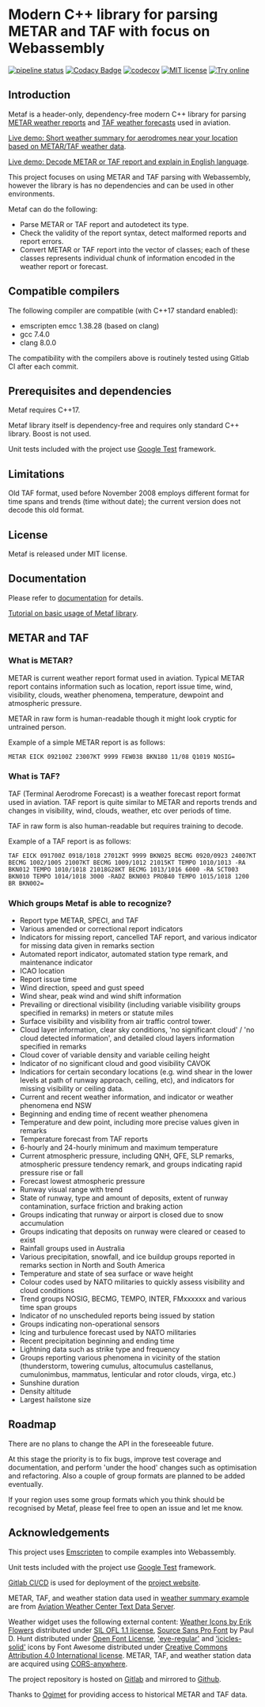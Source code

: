 # Modern C++ library for parsing METAR and TAF with focus on Webassembly

[![pipeline status](https://gitlab.com/nnaumenko/metaf/badges/master/pipeline.svg)](https://gitlab.com/nnaumenko/metaf/commits/master)
[![Codacy Badge](https://api.codacy.com/project/badge/Grade/785c3536264b4a90bd8d94e1a799d275)](https://www.codacy.com/manual/nnaumenko/metaf?utm_source=github.com&amp;utm_medium=referral&amp;utm_content=nnaumenko/metaf&amp;utm_campaign=Badge_Grade)
[![codecov](https://codecov.io/gh/nnaumenko/metaf/branch/master/graph/badge.svg)](https://codecov.io/gh/nnaumenko/metaf)
[![MIT license](https://img.shields.io/github/license/nnaumenko/metaf)](LICENSE.md)
[![Try online](https://img.shields.io/badge/try-online-blue)](https://wandbox.org/permlink/k9mopy4erfA0XgDX)


## Introduction

Metaf is a header-only, dependency-free modern C++ library for parsing [METAR weather reports](https://en.wikipedia.org/wiki/METAR) and [TAF weather forecasts](https://en.wikipedia.org/wiki/Terminal_aerodrome_forecast) used in aviation.

[Live demo: Short weather summary for aerodromes near your location based on METAR/TAF weather data](https://nnaumenko.gitlab.io/metaf/examples/summary.html).

[Live demo: Decode METAR or TAF report and explain in English language](https://nnaumenko.gitlab.io/metaf/examples/explain.html).

This project focuses on using METAR and TAF parsing with Webassembly, however the library is has no dependencies and can be used in other environments.

Metaf can do the following:

* Parse METAR or TAF report and autodetect its type.
* Check the validity of the report syntax, detect malformed reports and report errors.
* Convert METAR or TAF report into the vector of classes; each of these classes represents individual chunk of information encoded in the weather report or forecast.

## Compatible compilers

The following compiler are compatible (with C++17 standard enabled):

* emscripten emcc 1.38.28 (based on clang)
* gcc 7.4.0
* clang 8.0.0

The compatibility with the compilers above is routinely tested using Gitlab CI after each commit.

## Prerequisites and dependencies

Metaf requires C++17.

Metaf library itself is dependency-free and requires only standard C++ library. Boost is not used.

Unit tests included with the project use [Google Test](https://github.com/abseil/googletest) framework.

## Limitations

Old TAF format, used before November 2008 employs different format for time spans and trends (time without date); the current version does not decode this old format.

## License

Metaf is released under MIT license.

## Documentation

Please refer to [documentation](https://nnaumenko.gitlab.io/metaf/docs/index.html) for details.

[Tutorial on basic usage of Metaf library](https://nnaumenko.gitlab.io/metaf/docs/tutorial.html).


## METAR and TAF

### What is METAR?

METAR is current weather report format used in aviation. Typical METAR report contains information such as location, report issue time, wind, visibility, clouds, weather phenomena, temperature, dewpoint and atmospheric pressure.

METAR in raw form is human-readable though it might look cryptic for untrained person.

Example of a simple METAR report is as follows: 

    METAR EICK 092100Z 23007KT 9999 FEW038 BKN180 11/08 Q1019 NOSIG=

### What is TAF?

TAF (Terminal Aerodrome Forecast) is a weather forecast report format used in aviation. TAF report is quite similar to METAR and reports trends and changes in visibility, wind, clouds, weather, etc over periods of time.

TAF in raw form is also human-readable but requires training to decode.

Example of a TAF report is as follows:

    TAF EICK 091700Z 0918/1018 27012KT 9999 BKN025 BECMG 0920/0923 24007KT BECMG 1002/1005 21007KT BECMG 1009/1012 21015KT TEMPO 1010/1013 -RA BKN012 TEMPO 1010/1018 21018G28KT BECMG 1013/1016 6000 -RA SCT003 BKN010 TEMPO 1014/1018 3000 -RADZ BKN003 PROB40 TEMPO 1015/1018 1200 BR BKN002=

### Which groups Metaf is able to recognize?

* Report type METAR, SPECI, and TAF
* Various amended or correctional report indicators
* Indicators for missing report, cancelled TAF report, and various indicator for missing data given in remarks section
* Automated report indicator, automated station type remark, and maintenance indicator
* ICAO location
* Report issue time
* Wind direction, speed and gust speed
* Wind shear, peak wind and wind shift information
* Prevailing or directional visibility (including variable visibility groups specified in remarks) in meters or statute miles
* Surface visibility and visibility from air traffic control tower.
* Cloud layer information, clear sky conditions, 'no significant cloud' / 'no cloud detected information', and detailed cloud layers information specified in remarks
* Cloud cover of variable density and variable ceiling height
* Indicator of no significant cloud and good visibility CAVOK
* Indicatiors for certain secondary locations (e.g. wind shear in the lower levels at path of runway approach, ceiling, etc), and indicators for missing visibility or ceiling data. 
* Current and recent weather information, and indicator or weather phenomena end NSW
* Beginning and ending time of recent weather phenomena
* Temperature and dew point, including more precise values given in remarks
* Temperature forecast from TAF reports
* 6-hourly and 24-hourly minimum and maximum temperature
* Current atmospheric pressure, including QNH, QFE, SLP remarks, atmospheric pressure tendency remark, and groups indicating rapid pressure rise or fall
* Forecast lowest atmospheric pressure
* Runway visual range with trend
* State of runway, type and amount of deposits, extent of runway contamination, surface friction and braking action
* Groups indicating that runway or airport is closed due to snow accumulation
* Groups indicating that deposits on runway were cleared or ceased to exist
* Rainfall groups used in Australia
* Various precipitation, snowfall, and ice buildup groups reported in remarks section in North and South America
* Temperature and state of sea surface or wave height
* Colour codes used by NATO militaries to quickly assess visibility and cloud conditions
* Trend groups NOSIG, BECMG, TEMPO, INTER, FMxxxxxx and various time span groups
* Indicator of no unscheduled reports being issued by station
* Groups indicating non-operational sensors
* Icing and turbulence forecast used by NATO militaries
* Recent precipitation beginning and ending time
* Lightning data such as strike type and frequency
* Groups reporting various phenomena in vicinity of the station (thunderstorm, towering cumulus, altocumulus castellanus, cumulonimbus, mammatus, lenticular and rotor clouds, virga, etc.)
* Sunshine duration
* Density altitude
* Largest hailstone size

## Roadmap

There are no plans to change the API in the foreseeable future.

At this stage the priority is to fix bugs, improve test coverage and documentation, and perform 'under the hood' changes such as optimisation and refactoring. Also a couple of group formats are planned to be added eventually.

If your region uses some group formats which you think should be recognised by Metaf, please feel free to open an issue and let me know.

## Acknowledgements

This project uses [Emscripten](https://emscripten.org/) to compile examples into Webassembly.

Unit tests included with the project use [Google Test](https://github.com/abseil/googletest) framework.

[Gitlab CI/CD](https://docs.gitlab.com/ee/ci/) is used for deployment of the [project website](https://nnaumenko.gitlab.io/metaf/).

METAR, TAF, and weather station data used in [weather summary example](https://nnaumenko.gitlab.io/metaf/examples/summary.html) are from [Aviation Weather Center Text Data Server](https://www.aviationweather.gov/dataserver). 

Weather widget uses the following external content: [Weather Icons by Erik Flowers](http://weathericons.io) distributed under [SIL OFL 1.1 license](http://scripts.sil.org/OFL), [Source Sans Pro Font](https://fonts.google.com/specimen/Source+Sans+Pro) by Paul D. Hunt distributed under [Open Font License](http://scripts.sil.org/cms/scripts/page.php?site_id=nrsi&id=OFL_web), ['eye-regular'](https://fontawesome.com/icons/eye?style=regular) and ['icicles-solid'](https://fontawesome.com/icons/icicles?style=solid) icons by Font Awesome distributed under [Creative Commons Attribution 4.0 International license](https://fontawesome.com/license). METAR, TAF, and weather station data are acquired using [CORS-anywhere](https://cors-anywhere.herokuapp.com/).

The project repository is hosted on [Gitlab](https://about.gitlab.com/) and mirrored to [Github](https://github.com/).

Thanks to [Ogimet](https://www.ogimet.com/) for providing access to historical METAR and TAF data.